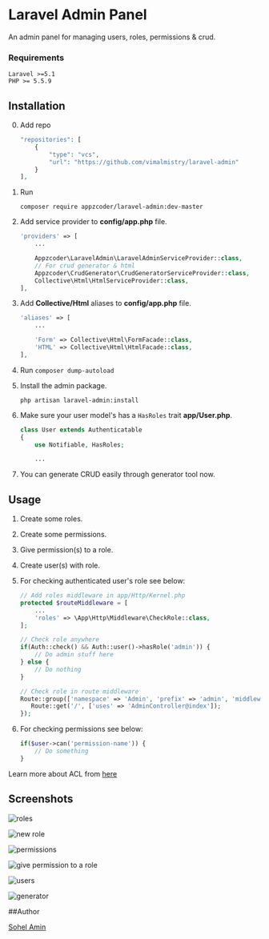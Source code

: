 # Laravel Admin Panel
An admin panel for managing users, roles, permissions & crud.

### Requirements
    Laravel >=5.1
    PHP >= 5.5.9

## Installation

0. Add repo
    ```php
    "repositories": [
        {
            "type": "vcs",
            "url": "https://github.com/vimalmistry/laravel-admin"
        }
    ],
    ```
1. Run
    ```
    composer require appzcoder/laravel-admin:dev-master
    ```

2. Add service provider to **config/app.php** file.
    ```php
    'providers' => [
        ...

        Appzcoder\LaravelAdmin\LaravelAdminServiceProvider::class,
        // For crud generator & html
        Appzcoder\CrudGenerator\CrudGeneratorServiceProvider::class,
        Collective\Html\HtmlServiceProvider::class,
    ],
    ```
3. Add **Collective/Html** aliases to **config/app.php** file.
    ```php
    'aliases' => [
        ...

        'Form' => Collective\Html\FormFacade::class,
        'HTML' => Collective\Html\HtmlFacade::class,
    ],
    ```
4. Run ```composer dump-autoload```

5. Install the admin package.
    ```
    php artisan laravel-admin:install
    ```

6. Make sure your user model's has a ```HasRoles``` trait **app/User.php**.
    ```php
    class User extends Authenticatable
    {
        use Notifiable, HasRoles;

        ...
    ```

7. You can generate CRUD easily through generator tool now.

## Usage

1. Create some roles.

2. Create some permissions.

3. Give permission(s) to a role.

4. Create user(s) with role.

5. For checking authenticated user's role see below:
    ```php
    // Add roles middleware in app/Http/Kernel.php
    protected $routeMiddleware = [
        ...
        'roles' => \App\Http\Middleware\CheckRole::class,
    ];
    ```

    ```php
    // Check role anywhere
    if(Auth::check() && Auth::user()->hasRole('admin')) {
        // Do admin stuff here
    } else {
        // Do nothing
    }

    // Check role in route middleware
    Route::group(['namespace' => 'Admin', 'prefix' => 'admin', 'middleware' => ['auth', 'roles'], 'roles' => 'admin'], function () {
       Route::get('/', ['uses' => 'AdminController@index']);
    });
    ```

6. For checking permissions see below:

    ```php
    if($user->can('permission-name')) {
        // Do something
    }
    ```

Learn more about ACL from [here](https://laravel.com/docs/5.3/authorization)

## Screenshots

![roles](https://cloud.githubusercontent.com/assets/1708683/19971502/70eff1f6-a209-11e6-8fa0-1ff381198f1a.png)

![new role](https://cloud.githubusercontent.com/assets/1708683/19971566/98785114-a209-11e6-9a2d-d027c13eb2d6.png)

![permissions](https://cloud.githubusercontent.com/assets/1708683/19971588/a90eafbe-a209-11e6-8631-f2489dc6c547.png)

![give permission to a role](https://cloud.githubusercontent.com/assets/1708683/19971609/bb4fa1a6-a209-11e6-891b-5b10629ea1a9.png)

![users](https://cloud.githubusercontent.com/assets/1708683/19971636/cb71096c-a209-11e6-964f-a60d7f84b434.png)

![generator](https://cloud.githubusercontent.com/assets/1708683/19971653/dc239810-a209-11e6-8348-83ff1eb4add6.png)


##Author

[Sohel Amin](http://www.sohelamin.com)
